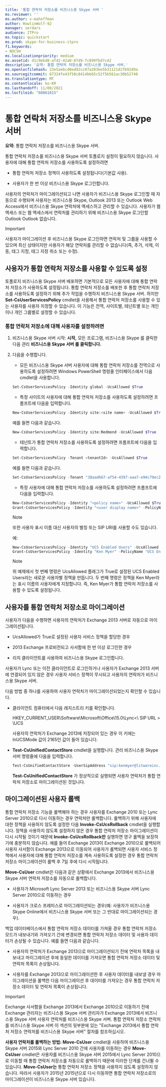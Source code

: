 ```yaml
---
title: '통합 연락처 저장소를 비즈니스용 Skype 서버 '
ms.reviewer: ''
ms.author: v-mahoffman
author: HowlinWolf-92
manager: serdars
audience: ITPro
ms.topic: quickstart
ms.prod: skype-for-business-itpro
f1.keywords:
- NOCSH
ms.localizationpriority: medium
ms.assetid: d1c9ebd8-af42-42a0-87d9-fc899fbd7c42
description: '요약: 통합 연락처 저장소를 비즈니스용 Skype 서버.'
ms.openlocfilehash: 23e5aebcd0ed92cc07a203be5b3112142f692d9a
ms.sourcegitcommit: 67324fe43f50c8414bb65c52f5b561ac30b52748
ms.translationtype: MT
ms.contentlocale: ko-KR
ms.lasthandoff: 11/08/2021
ms.locfileid: "60861815"
---
```

# <a name="deploy-unified-contact-store-in-skype-for-business-server"></a>통합 연락처 저장소를 비즈니스용 Skype 서버
 
**요약:** 통합 연락처 저장소를 비즈니스용 Skype 서버.
  
통합 연락처 저장소를 비즈니스용 Skype 서버 토폴로지 설정이 필요하지 않습니다. 사용자에 대해 통합 연락처 저장소를 사용하도록 설정하려면
  
- 통합 연락처 저장소 정책이 사용하도록 설정됩니다(기본값 사용).
    
- 사용자가 한 번 이상 비즈니스용 Skype 로그인합니다.
    
사용자의 연락처가 마이그레이션되고 나면 사용자가 비즈니스용 Skype 로그인할 때 자동으로 수행되며 사용자는 비즈니스용 Skype, Outlook 2013 또는 Outlook Web Access에서 비즈니스용 Skype 연락처에 액세스하고 관리할 수 있습니다. 사용자가 웹 액세스 또는 웹 액세스에서 연락처를 관리하기 위해 비즈니스용 Skype 로그인할 Outlook Outlook 없습니다.
  
> [!IMPORTANT]
> 사용자가 마이그레이션 후 비즈니스용 Skype 로그인하면 연락처 및 그룹을 사용할 수 있으며 최신 상태이지만 사용자가 해당 연락처를 관리할 수 없습니다(즉, 추가, 삭제, 이동, 태그 지정, 태그 지정 취소 또는 수정). 
  
## <a name="enable-users-for-unified-contact-store"></a>사용자가 통합 연락처 저장소를 사용할 수 있도록 설정

토폴로지 비즈니스용 Skype 서버 배포하면 기본적으로 모든 사용자에 대해 통합 연락처 저장소가 사용하도록 설정됩니다. 통합 연락처 저장소를 배포한 후 통합 연락처 저장소를 사용하도록 설정하기 위해 추가 작업을 수행하지 비즈니스용 Skype 서버. 하지만 **Set-CsUserServicesPolicy** cmdlet을 사용해서 통합 연락처 저장소를 사용할 수 있는 사용자를 사용자 지정할 수 있습니다. 이 기능은 전역, 사이트별, 테넌트별 또는 개인이나 개인 그룹별로 설정할 수 있습니다.
  
### <a name="to-enable-users-for-unified-contact-store"></a>통합 연락처 저장소에 대해 사용자를 설정하려면

1. 비즈니스용 Skype 서버 시작: **시작,** 모든 프로그램, 비즈니스용 Skype 를 클릭한 다음 관리 **비즈니스용 Skype 서버 를 클릭합니다.**
    
2. 다음을 수행합니다.
    
   - 모든 비즈니스용 Skype 서버 사용자에 대해 통합 연락처 저장소를 전역으로 사용하도록 설정하려면 Windows PowerShell 명령줄 인터페이스에서 다음 cmdlet을 사용합니다.
    
   ```powershell
   Set-CsUserServicesPolicy -Identity global -UcsAllowed $True
   ```

   - 특정 사이트의 사용자에 대해 통합 연락처 저장소를 사용하도록 설정하려면 프롬프트에 다음을 입력합니다.
    
   ```powershell
   New-CsUserServicesPolicy -Identity site:<site name> -UcsAllowed $True
   ```

   예를 들면 다음과 같습니다.
    
   ```powershell
   New-CsUserServicesPolicy -Identity site:Redmond -UcsAllowed $True
   ```

   - 테넌트가 통합 연락처 저장소를 사용하도록 설정하려면 프롬프트에 다음을 입력합니다.
    
   ```powershell
   Set-CsUserServicesPolicy -Tenant <tenantId> -UcsAllowed $True
   ```

   예를 들면 다음과 같습니다.
    
   ```powershell
   Set-CsUserServicesPolicy -Tenant "38aad667-af54-4397-aaa7-e94c79ec2308" -UcsAllowed $True
   ```

   - 특정 사용자에 대해 통합 연락처 저장소를 사용하도록 설정하려면 프롬프트에 다음을 입력합니다.
    
   ```powershell
   New-CsUserServicesPolicy -Identity "<policy name>" -UcsAllowed $True
   Grant-CsUserServicesPolicy -Identity "<user display name>" -PolicyName <"policy name">
   ```

    > [!NOTE]
    > 또한 사용자 표시 이름 대신 사용자의 별칭 또는 SIP URI를 사용할 수도 있습니다. 
  
    예:
    
   ```powershell
   New-CsUserServicesPolicy -Identity "UCS Enabled Users" -UcsAllowed $True
   Grant-CsUserServicesPolicy -Identity "Ken Myer" -PolicyName "UCS Enabled Users"
   ```

    > [!NOTE]
    > 위 예제에서 첫 번째 명령은 UcsAllowed 플래그가 True로 설정된 UCS Enabled Users라는 새로운 사용자별 정책을 만듭니다. 두 번째 명령은 정책을 Ken Myer라는 표시 이름의 사용자에게 지정합니다. 즉, Ken Myer가 통합 연락처 저장소를 사용할 수 있도록 설정됩니다.
  
## <a name="migrate-users-to-unified-contact-store"></a>사용자를 통합 연락처 저장소로 마이그레이션

사용자가 다음을 수행하면 사용자의 연락처가 Exchange 2013 서버로 자동으로 마이그레이션됩니다.
  
- UcsAllowed가 True로 설정된 사용자 서비스 정책을 할당한 경우
    
- 2013 Exchange 프로비전되고 사서함에 한 번 이상 로그인한 경우
    
- 리치 클라이언트를 사용하여 비즈니스용 Skype 로그인합니다.
    
사용자가 Lync 또는 이전 클라이언트로 로그인하거나 사용자가 Exchange 2013 서버에 연결되어 있지 않은 경우 사용자 서비스 정책이 무시되고 사용자의 연락처가 비즈니스용 Skype 서버.
  
다음 방법 중 하나를 사용하여 사용자 연락처가 마이그레이션되었는지 확인할 수 있습니다. 
  
- 클라이언트 컴퓨터에서 다음 레지스트리 키를 확인합니다.
    
    HKEY_CURRENT_USER\Software\Microsoft\Office\15.0\Lync<\\ SIP URL \> \UCS
    
    사용자의 연락처가 Exchange 2013에 저장되어 있는 경우 이 키에는 InUCSMode 값이 2165인 값이 들어 있습니다.
    
- **Test-CsUnifiedContactStore** cmdlet을 실행합니다. 관리 비즈니스용 Skype 서버 명령줄에 다음을 입력합니다.
    
  ```powershell
  Test-CsUnifiedContactStore -UserSipAddress "sip:kenmyer@litwareinc.com" -TargetFqdn "atl-cs-001.litwareinc.com"
  ```

    **Test-CsUnifiedContactStore** 가 정상적으로 실행되면 사용자 연락처가 통합 연락처 저장소로 마이그레이션된 것입니다.
    
## <a name="roll-back-migrated-users"></a>마이그레이션된 사용자 롤백

통합 연락처 저장소 기능을 롤백해야 하는 경우 사용자를 Exchange 2010 또는 Lync Server 2010으로 다시 이동하는 경우 연락처만 롤백합니다. 롤백하기 위해 사용자에 대한 정책을 사용하지 않도록 설정한 다음 **Invoke-CsUcsRollback** cmdlet을 실행합니다. 정책을 사용하지 않도록 설정하지 않은 경우 통합 연락처 저장소 마이그레이션이 다시 시작될 것이기 때문에 **Invoke-CsUcsRollback만** 실행하면 영구 롤백을 보장하기에 충분하지 않습니다. 예를 들어 Exchange 2013이 Exchange 2010으로 롤백되어 사용자 사서함이 Exchange 2013으로 이동되어 사용자가 롤백되면 사용자 서비스 정책에서 사용자에 대해 통합 연락처 저장소를 계속 사용하도록 설정한 경우 통합 연락처 저장소 마이그레이션이 롤백 후 7일 후에 다시 시작됩니다.
  
**Move-CsUser** cmdlet은 다음과 같은 상황에서 Exchange 2013에서 비즈니스용 Skype 서버 연락처 저장소를 자동으로 롤백합니다.
  
- 사용자가 Microsoft Lync Server 2013 또는 비즈니스용 Skype 서버 Lync Server 2010으로 이동하는 경우 
    
- 사용자가 크로스 프레미스로 마이그레이션되는 경우(예: 사용자가 비즈니스용 Skype Online에서 비즈니스용 Skype 서버 또는 그 반대로 마이그레이션되는 경우).
    
백업 데이터베이스에서 통합 연락처 저장소 데이터를 가져올 경우 통합 연락처 저장소 모드가 내보내기와 가져오기 간에 변경되면 통합 연락처 저장소 데이터 및 사용자 데이터가 손상될 수 있습니다. 예를 들면 다음과 같습니다.
  
- 사용자의 연락처가 Exchange 2013으로 마이그레이션되기 전에 연락처 목록을 내보내고 마이그레이션 후에 동일한 데이터를 가져오면 통합 연락처 저장소 데이터 및 연락처 목록이 손상됩니다.
    
- 사용자를 Exchange 2013으로 마이그레이션한 후 사용자 데이터를 내보낼 경우 마이그레이션을 롤백한 다음 마이그레이션 후 데이터를 가져오는 경우 통합 연락처 저장소 데이터 및 연락처 목록이 손상됩니다.
    
> [!IMPORTANT]
> Exchange 사서함을 Exchange 2013에서 Exchange 2010으로 이동하기 전에 Exchange 관리자는 비즈니스용 Skype 서버 관리자가 Exchange 2013에서 비즈니스용 Skype 서버 사용자 연락처를 비즈니스용 Skype 서버. 통합 연락처 저장소 연락처를 비즈니스용 Skype 서버 이 섹션의 뒷부분에 있는 "Exchange 2013에서 통합 연락처 저장소 연락처를 비즈니스용 Skype 서버" 절차를 참조하십시오. 
  
 **사용자 연락처를 롤백하는 방법:** **Move-CsUser** cmdlet을 사용하여 비즈니스용 Skype 서버 2015와 Lync Server 2010 간에 사용자를 이동하는 경우 **Move-CsUser** cmdlet은 사용자를 비즈니스용 Skype 서버 2015에서 Lync Server 2010으로 이동할 때 통합 연락처 저장소를 자동으로 롤백하기 때문에 이러한 단계를 건너뛸 수 있습니다. **Move-CsUser는** 통합 연락처 저장소 정책을 사용하지 않도록 설정하지 않습니다. 따라서 사용자가 2015년 2015년으로 다시 이동하면 통합 연락처 저장소로의 마이그레이션이 비즈니스용 Skype 서버 있습니다.
  

